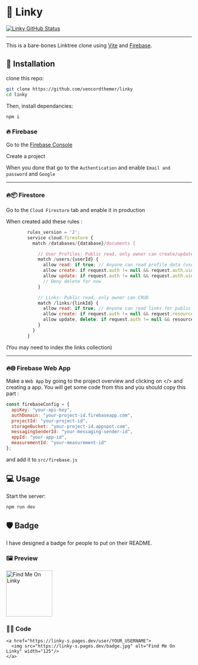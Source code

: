 # 🔗 Linky 
[![Linky GitHub Status](https://linky-github-status-svg.vercel.app/status.svg)](https://linky.statuspage.io/)




---







This is a bare-bones Linktree clone using [Vite](https://vite.dev/) and [Firebase](https://console.firebase.google.com/u/0/).


## 🔽 Installation

clone this repo:


 ```bash
git clone https://github.com/vencordthemer/linky
cd linky
 ```

Then, install dependancies:

 ```bash
npm i
 ```
###   🔥 Firebase

Go to the [Firebase Console](https://console.firebase.google.com/u/0/)

Create a project

When you done that go to the `Authentication` and enable `Email and password` and `Google`

***

### 🔥📦 Firestore

Go to the `Cloud Firestore` tab and enable it in production

When created add these rules :

```js
        rules_version = '2';
        service cloud.firestore {
          match /databases/{database}/documents {

            // User Profiles: Public read, only owner can create/update
            match /users/{userId} {
              allow read: if true; // Anyone can read profile data (username, theme, etc.)
              allow create: if request.auth != null && request.auth.uid == userId; // Only the authenticated user can create their profile
              allow update: if request.auth != null && request.auth.uid == userId; // Only the authenticated user can update their profile
              // Deny delete for now
            }

            // Links: Public read, only owner can CRUD
            match /links/{linkId} {
              allow read: if true; // Anyone can read links for public display
              allow create: if request.auth != null && request.resource.data.userId == request.auth.uid; // User must be logged in and the link's userId must match theirs
              allow update, delete: if request.auth != null && resource.data.userId == request.auth.uid; // User must be logged in and own the link (check existing resource)
            }
          }
        }

```

(You may need to index the links collection)

***

### 🔥🌐 Firebase Web App 
Make a `Web App` by going to the project overview and clicking on </> and creating a app. You will get some code from this and you should copy this part :
```javascript
const firebaseConfig = {
  apiKey: "your-api-key",
  authDomain: "your-project-id.firebaseapp.com",
  projectId: "your-project-id",
  storageBucket: "your-project-id.appspot.com",
  messagingSenderId: "your-messaging-sender-id",
  appId: "your-app-id",
  measurementId: "your-measurement-id"
};
```
and add it to `src/firebase.js`

## 💻 Usage

Start the server:
```
npm run dev
```
## :shield: Badge

I have designed a badge for people to put on their README.

### 🖼 Preview

<a href="https://linky-s.pages.dev/user/example">
  <img src="https://linky-s.pages.dev/badge.jpg" alt="Find Me On Linky" width="125"/>
</a>

### 👨‍💻 Code

```
<a href="https://linky-s.pages.dev/user/YOUR_USERNAME">
  <img src="https://linky-s.pages.dev/badge.jpg" alt="Find Me On Linky" width="125"/>
</a>
```

